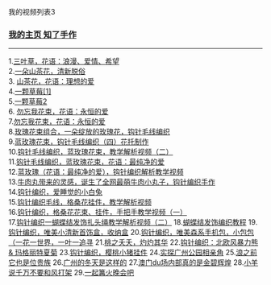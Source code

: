 我的视频列表3
### [我的主页  知了手作](https://www.ixigua.com/home/2462542296257965)
***



1.[三叶草，花语：浪漫、爱情、希望](https://www.ixigua.com/6982143682254373387?logTag=49d7361d42bcf1fce9ca)<br>
2.[一朵山茶花，清新脱俗](https://www.ixigua.com/6981772753384768038?logTag=2d2d536d00e6949ab948)<br>
3. [山茶花，花语：理想的爱](https://www.ixigua.com/6981435503211971075?logTag=13e93f0b0755f999012d)<br>
4.[一颗草莓[1]](https://www.ixigua.com/6980737324745392673?logTag=3ec89d75fb29b9eaa28a)<br>
5.[一颗草莓2](https://www.ixigua.com/6981035587381756428?logTag=7d2a6a226e3d9f955718)<br>
6. [勿忘我花束，花语：永恒的爱](https://www.ixigua.com/6979986962367119875?logTag=42b8e8528af8471fbac0)<br>
7.[勿忘我花束，花语：永恒的爱](https://www.ixigua.com/6978774006350479904?logTag=47f7e9f072c466954bfc)<br>
8.[玫瑰花束组合，一朵绽放的玫瑰花，钩针毛线编织](https://www.ixigua.com/6978444617234514435?logTag=860d2436a5b9f58afd10)<br>
9.[蓝玫瑰花束，钩针毛线编织（四）花托制作](https://www.ixigua.com/6977311260861792779?logTag=836f6fdc80486b8f7f53)<br>
10.[钩针毛线编织，蓝玫瑰花束，教学解析视频（二）](https://www.ixigua.com/6976901379201696294?logTag=ebdf84de204952649a8a)<br>
11.[钩针毛线编织，蓝玫瑰花束，花语：最纯净的爱](https://www.ixigua.com/6976896859449065995?logTag=f8fd1d4f7a7244fc7f0f)<br>
12.[蓝玫瑰（花语：最纯净的爱），钩针编织解析教学视频](https://www.ixigua.com/6976885606617973259?logTag=d903c5374019000edb28)<br>
13.[牛肉丸带来的灵感，诞生了全网最萌牛肉小丸子，钩针编织手作](https://www.ixigua.com/6975848330282664459?logTag=c1799db8ff6c61bf1fb5)<br>
14.[钩针编织，爱睡觉的小白兔](https://www.ixigua.com/6974615772962226700?logTag=8dd590de112a53898d7f)<br>
15.[钩针编织毛线，格桑花挂件，教学解析视频](https://www.ixigua.com/6974332334724088332?logTag=d50758d94f716042637e)<br>
16.[钩针编织，格桑花花束、挂件，手把手教学视频（一）](https://www.ixigua.com/6974307034271482407?logTag=cba067912d06ec78238e)<br>
17.[钩针编织一蝴蝶结发饰扎头绳教学解析视频（二）](https://www.ixigua.com/6971988049429266956?logTag=a5ffb9414548cf4c1445)
18.[蝴蝶结发饰编织教程](https://www.ixigua.com/6971979406352843302?logTag=825f0957f1030c168306)
19.[钩针编织，唯美小清新首饰盒，收纳盒](https://www.ixigua.com/6968000797971841540?logTag=49b716807dabc2d63524)
20.[钩针编织，唯美森系手机包，小包包（一花一世界，一叶一追寻](https://www.ixigua.com/6967250011016921604?logTag=e04312c69c8785fd5cb8)
21.[桃之夭夭，灼灼其华](https://www.ixigua.com/6966503240410071591?logTag=4b350d3fa6715f8b24e7)
22.[钩针编织：北欧风暴力熊 & 玛格丽特夏菊](https://www.ixigua.com/6966103031452533259?logTag=7c335fa026ea25ccf9b8)
23.[钩针编织，樱桃小猪挂件](https://www.ixigua.com/6961985784467423776?logTag=ded5959e535905bfb049)
24.[实探广州公园相亲角](https://www.ixigua.com/6905738971108606468?logTag=f24ced3a11c39363b5a3)
25.[浪之前它也是位贵族](https://www.ixigua.com/6905341565326066187?logTag=686387ffabfc3de75d7b)
26.[广州的冬天是这样的](https://www.ixigua.com/6904825097773646339?logTag=a2ddb9f82b28601c0c93)
27.[澳门du场内部真的是金碧辉煌](https://www.ixigua.com/6903829703484768779?logTag=d3e1fe85e0911ecf4dff)
28.[小羊说千万不要和风打架](https://www.ixigua.com/6903407348853932548?logTag=fb5b28c929800268bf25)
29.[一起篝火晚会吧](https://www.ixigua.com/6903387147995185667?logTag=5a2aea96268e2fe59630)





